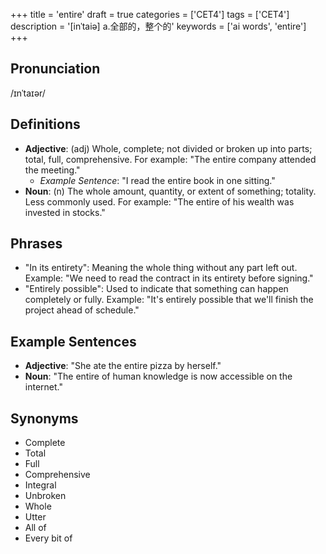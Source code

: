 +++
title = 'entire'
draft = true
categories = ['CET4']
tags = ['CET4']
description = '[inˈtaiə] a.全部的，整个的'
keywords = ['ai words', 'entire']
+++

## Pronunciation
/ɪnˈtaɪər/

## Definitions
- **Adjective**: (adj) Whole, complete; not divided or broken up into parts; total, full, comprehensive. For example: "The entire company attended the meeting."
  - _Example Sentence_: "I read the entire book in one sitting."
- **Noun**: (n) The whole amount, quantity, or extent of something; totality. Less commonly used. For example: "The entire of his wealth was invested in stocks."

## Phrases
- "In its entirety": Meaning the whole thing without any part left out. Example: "We need to read the contract in its entirety before signing."
- "Entirely possible": Used to indicate that something can happen completely or fully. Example: "It's entirely possible that we'll finish the project ahead of schedule."

## Example Sentences
- **Adjective**: "She ate the entire pizza by herself."
- **Noun**: "The entire of human knowledge is now accessible on the internet."

## Synonyms
- Complete
- Total
- Full
- Comprehensive
- Integral
- Unbroken
- Whole
- Utter
- All of
- Every bit of
